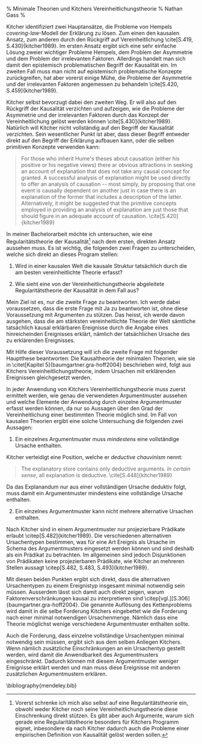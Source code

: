% Minimale Theorien und Kitchers Vereinheitlichungstheorie
% Nathan Gass
%

Kitcher identifiziert zwei Hauptansätze, die Probleme von Hempels
*covering-law*-Modell der Erklärung zu lösen. Zum einen den kausalen
Ansatz, zum anderen durch den Rückgriff auf Vereinheitlichung
\cite[S.419, S.430]{kitcher1989}. Im ersten Ansatz ergibt sich eine
sehr einfache Lösung zweier wichtiger Probleme Hempels, dem Problem
der Asymmetrie und dem Problem der irrelevanten Faktoren. Allerdings
handelt man sich damit den epistemisch problematischen Begriff der
Kausalität ein. Im zweiten Fall muss man nicht auf epistemisch
problematische Konzepte zurückgreifen, hat aber vorerst einige Mühe,
die Probleme der Asymmetrie und der irrelevanten Faktoren angemessen
zu behandeln \cite[S.420, S.459]{kitcher1989}.

Kitcher selbst bevorzugt dabei den zweiten Weg. Er will also auf den
Rückgriff der Kausalität verzichten und aufzeigen, wie die Probleme
der Asymmetrie und der irrelevanten Faktoren durch das Konzept der
Vereinheitlichung gelöst werden können
\cite[S.430]{kitcher1989}. Natürlich will Kitcher nicht vollständig
auf den Begriff der Kausalität verzichten. Sein wesentlicher Punkt ist
aber, dass dieser Begriff entweder direkt auf den Begriff der
Erklärung aufbauen kann, oder die selben primitiven Konzepte
verwenden kann:

> For those who inherit Hume's theses about causation (either his
> positive or his negative views) there ar obvious attractions in
> seeking an account of explanation that does not take any causal
> concept for granted. A successful analysis of explanation might be
> used directly to offer an analysis of causation -- most simply, by
> proposing that one event is causally dependent on another just in
> case there is an explanation of the former that includes a
> description of the latter. Alternatively, it might be suggested that
> the primitive concepts employed in providing an analysis of
> explanation are just those that should figure in an adequate account
> of causation. \cite[S.420]{kitcher1989}

In meiner Bachelorarbeit möchte ich untersuchen, wie eine
Regularitätstheorie der Kausalität[^1] nach dem ersten, direkten
Ansatz aussehen muss. Es ist wichtig, die folgenden zwei Fragen zu
unterscheiden, welche sich direkt an dieses Program stellen:

1. Wird in einer kausalen Welt die kausale Struktur tatsächlich durch
   die am besten vereinheitlichte Theorie erfasst?

2. Wie sieht eine von der Vereinheitlichungstheorie abgeleitete
   Regularitätstheorie der Kausalität in dem Fall aus?

Mein Ziel ist es, nur die zweite Frage zu beantworten. Ich werde dabei
voraussetzen, dass die erste Frage mit Ja zu beantworten ist, ohne
diese Voraussetzung mit Argumenten zu stützen. Das heisst, ich werde
davon ausgehen, dass die am stärksten vereinheitlichte Theorie der Welt
sämtliche tatsächlich kausal erklärbaren Ereignisse durch die Angabe
eines hinreicheinden Ereignisses erklärt, nämlich der tatsächlichen
Ursache des zu erklärenden Ereignisses.

Mit Hilfe dieser Voraussetzung will ich die zweite Frage mit folgender
Hauptthese beantworten: Die Kausaltheorie der minimalen Theorien, wie
sie in \citet[Kapitel 5]{baumgartner.gra-hoff2004} beschrieben wird,
folgt aus Kitchers Vereinheitlichungstheorie, indem Ursachen mit
erklärenden Ereignissen gleichgesetzt werden.

[^1]: Vorerst schrenke ich mich also selbst auf eine
Regularitätstheorie ein, obwohl weder Kitcher noch seine
Vereinheitlichungstheorie diese Einschrenkung direkt stützen. Es gibt
aber auch Argumente, warum sich gerade eine Regularitätstheorie
besonders für Kitchers Programm eignet, inbesondere da nach Kitcher
dadurch auch die Probleme einer empirischen Definition von Kausalität
gelöst werden sollen.

In jeder Anwendung von Kitchers Vereinheitlichungstheorie muss zuerst
ermittelt werden, wie genau die verwendeten Argumentmuster aussehen
und welche Elemente der Anwendung durch einzelne Argumentmuster
erfasst werden können, da nur so Aussagen über den Grad der
Vereinheitlichung einer bestimmten Theorie möglich sind. Im Fall von
kausalen Theorien ergibt eine solche Untersuchung die folgenden zwei
Aussagen:

1. Ein einzelnes Argumentmuster muss *mindestens* eine vollständige
   Ursache enthalten.

Kitcher verteidigt eine Position, welche er *deductive chauvinism*
nennt:

> The explanatory store contains only deductive arguments. *In certain
> sense*, all explanation is deductive. \cite[S.448]{kitcher1989}

Da das Explanandum nur aus einer vollständigen Ursache deduktiv folgt,
muss damit ein Argumentmuster mindestens eine vollständige Ursache
enthalten.

2. Ein einzelnes Argumentmuster kann nicht mehrere alternative
   Ursachen enthalten.

Nach Kitcher sind in einem Argumentmuster nur projezierbare Prädikate
erlaubt \citep[S.482]{kitcher1989}. Die verschiedenen alternativen
Ursachentypen bestimmen, was für eine Art Ereignis als Ursache im
Schema des Argumentmusters eingesetzt werden können und sind deshalb
als ein Prädikat zu betrachten. Im allgemeinen sind jedoch
Disjunktionen von Prädikaten keine projezierbaren Prädikate, wie
Kitcher an mehreren Stellen aussagt \citep[S.482, S.483,
S.493]{kitcher1989}.

Mit diesen beiden Punkten ergibt sich direkt, dass die alternativen
Ursachentypen zu einem Ereignistyp insgesamt minimal notwendig sein
müssen. Ausserdem lässt sich damit auch direkt zeigen, warum
Faktorenverschränkungen kausal zu interpretieren sind
\citep[vgl.][S.306]{baumgartner.gra-hoff2004}. Die genannte Auflösung
des Kettenproblems wird damit in die selbe Forderung Kitchers
eingebettet wie die Forderung nach einer minimal notwendigen
Ursachenmenge. Nämlich dass eine Theorie möglichst wenige verschiedene
Argumentmuster enthalten sollte.

Auch die Forderung, dass einzelne vollständige Ursachentypen minimal
notwendig sein müssen, ergibt sich aus dem selben Anliegen Kitchers.
Wenn nämlich zusätzliche Einschränkungen an ein Ursachentyp gestellt
werden, wird damit die Anwendbarkeit des Argumentmusters
eingeschränkt. Dadurch können mit diesem Argumentmuster weniger
Ereignisse erklärt werden und man muss diese Ereignisse mit anderen
zusätzlichen Argumentmustern erklären.

\bibliography{mendeley.bib}

